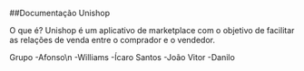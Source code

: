 ##Documentação Unishop

O que é?
Unishop é um aplicativo de marketplace com o objetivo de facilitar as relações de venda entre o comprador e o vendedor.

Grupo
-Afonso\n
-Williams
-Ícaro Santos
-João Vitor
-Danilo 
